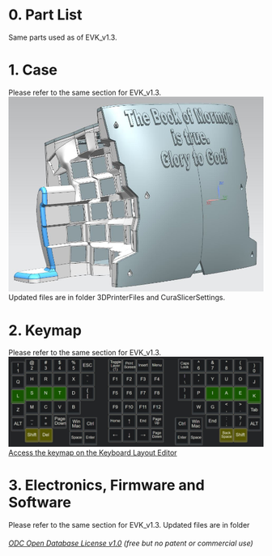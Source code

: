# 0. Part List  
Same parts used as of EVK_v1.3.  

# 1. Case
Please refer to the same section for EVK_v1.3.  
![](Case0.JPG)
Updated files are in folder 3DPrinterFiles and CuraSlicerSettings.  

# 2. Keymap
Please refer to the same section for EVK_v1.3. 
![](KeyMapLayer0.JPG)
[Access the keymap on the Keyboard Layout Editor](http://www.keyboard-layout-editor.com/#/gists/2fc38dca845ec5f253bac7c052df82da) 

# 3. Electronics, Firmware and Software
Please refer to the same section for EVK_v1.3. 
Updated files are in folder 



###### [ODC Open Database License v1.0](https://choosealicense.com/appendix/)  (free but no patent or commercial use)
